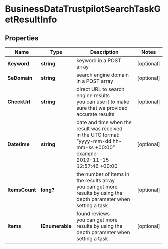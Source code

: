 # BusinessDataTrustpilotSearchTaskGetResultInfo


## Properties

| Name | Type | Description | Notes |
|------------ | ------------- | ------------- | -------------|
**Keyword** | **string** | keyword in a POST array |[optional]|
**SeDomain** | **string** | search engine domain in a POST array |[optional]|
**CheckUrl** | **string** | direct URL to search engine results<br>you can use it to make sure that we provided accurate results |[optional]|
**Datetime** | **string** | date and time when the result was received<br>in the UTC format: “yyyy-mm-dd hh-mm-ss +00:00”<br>example:<br>2019-11-15 12:57:46 +00:00 |[optional]|
**ItemsCount** | **long?** | the number of items in the results array<br>you can get more results by using the depth parameter when setting a task |[optional]|
**Items** | **IEnumerable<TrustpilotSearchOrganic>** | found reviews<br>you can get more results by using the depth parameter when setting a task |[optional]|